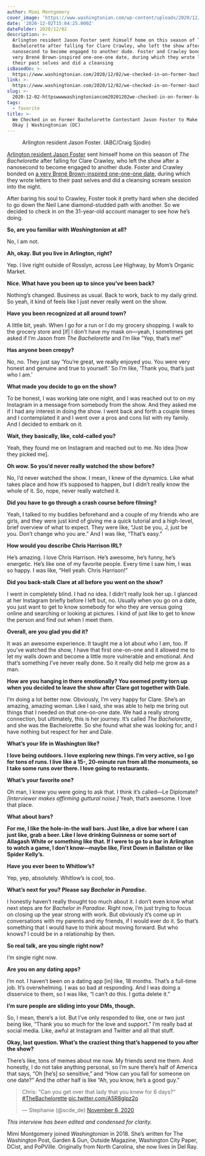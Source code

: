 ```yaml
---
author: Mimi Montgomery
cover_image: 'https://www.washingtonian.com/wp-content/uploads/2020/12/155352_1521-1.jpg'
date: '2020-12-02T15:04:25.000Z'
dateFolder: 2020/12/02
description: >-
  Arlington resident Jason Foster sent himself home on this season of The
  Bachelorette after falling for Clare Crawley, who left the show after a
  nanosecond to become engaged to another dude. Foster and Crawley bonded on a
  very Brené Brown-inspired one-one-one date, during which they wrote letters to
  their past selves and did a cleansing
isBasedOn: >-
  https://www.washingtonian.com/2020/12/02/we-checked-in-on-former-bachelorette-contestant-jason-foster-to-make-sure-hes-okay/
link: >-
  https://www.washingtonian.com/2020/12/02/we-checked-in-on-former-bachelorette-contestant-jason-foster-to-make-sure-hes-okay/
slug: >-
  2020-12-02-httpswwwwashingtoniancom20201202we-checked-in-on-former-bachelorette-contestant-jason-foster-to-make-sure-hes-okay
tags:
  - favorite
title: >-
  We Checked in on Former Bachelorette Contestant Jason Foster to Make Sure He's
  Okay | Washingtonian (DC)
---
```

<figure><img alt="" sizes=" (min-width: 769px) 994px, 100vw" src="https://www.washingtonian.com/wp-content/uploads/2020/12/155352_1521-1-2048x3072.jpg" srcset="https://www.washingtonian.com/wp-content/uploads/2020/12/155352_1521-1-2048x3072.jpg 2048w, https://www.washingtonian.com/wp-content/uploads/2020/12/155352_1521-1-200x300.jpg 200w, https://www.washingtonian.com/wp-content/uploads/2020/12/155352_1521-1-683x1024.jpg 683w, https://www.washingtonian.com/wp-content/uploads/2020/12/155352_1521-1-768x1152.jpg 768w, https://www.washingtonian.com/wp-content/uploads/2020/12/155352_1521-1-1024x1536.jpg 1024w, https://www.washingtonian.com/wp-content/uploads/2020/12/155352_1521-1-1366x2048.jpg 1366w, https://www.washingtonian.com/wp-content/uploads/2020/12/155352_1521-1-256x384.jpg 256w, https://www.washingtonian.com/wp-content/uploads/2020/12/155352_1521-1-653x979.jpg 653w, https://www.washingtonian.com/wp-content/uploads/2020/12/155352_1521-1-994x1491.jpg 994w, https://www.washingtonian.com/wp-content/uploads/2020/12/155352_1521-1-1536x2304.jpg 1536w"/><figcaption>Arlington resident Jason Foster. (ABC/Craig Sjodin)</figcaption></figure>
<p><a href="https://www.washingtonian.com/2020/10/09/the-bachelorette-is-back-and-%f0%9f%9a%a8-there-are-two-contestants-from-dc-%f0%9f%9a%a8/">Arlington resident Jason Foster</a> sent himself home on this season of <em>The Bachelorette</em> after falling for Clare Crawley, who left the show after a nanosecond to become engaged to another dude. Foster and Crawley bonded on <a href="https://www.washingtonian.com/2020/10/21/the-bachelorette-keeps-arlington-contestant-jason-for-at-least-another-week-whew/">a very Brené Brown-inspired one-one-one date</a>, during which they wrote letters to their past selves and did a cleansing scream session into the night.</p>
<p>After baring his soul to Crawley, Foster took it pretty hard when she decided to go down the Neil Lane diamond-studded path with another. So we decided to check in on the 31-year-old account manager to see how he’s doing.</p>
<p><strong>So, are you familiar with <em>Washingtonian </em>at all?</strong></p>
<p>No, I am not.</p>
<p><strong>Ah, okay. But you live in Arlington, right?</strong></p>
<p>Yep. I live right outside of Rosslyn, across Lee Highway<em>,</em> by Mom’s Organic Market.</p>
<p><strong>Nice. What have you been up to since you’ve been back? </strong></p>
<p>Nothing’s changed. Business as usual. Back to work, back to my daily grind. So yeah, it kind of feels like I just never really went on the show. </p>
<p><strong>Have you been recognized at all around town?</strong></p>
<p>A little bit, yeah. When I go for a run or I do my grocery shopping. I walk to the grocery store and [if] I don’t have my mask on—yeah, I sometimes get asked if I’m Jason from <em>The Bachelorette</em> and I’m like “Yep, that’s me!”</p>
<p><strong>Has anyone been creepy?</strong></p>
<p>No, no. They just say ‘You’re great, we really enjoyed you. You were very honest and genuine and true to yourself.’ So I’m like, ‘Thank you, that’s just who I am.’</p>
<p><strong>What made you decide to go on the show?</strong></p>
<p>To be honest, I was working late one night, and I was reached out to on my Instagram in a message from somebody from the show. And they asked me if I had any interest in doing the show. I went back and forth a couple times and I contemplated it and I went over a pros and cons list with my family. And I decided to embark on it.</p>
<p><strong>Wait, they basically, like, cold-called you?</strong></p>
<p>Yeah, they found me on Instagram and reached out to me. No idea [how they picked me].</p>
<p><strong>Oh wow. So you’d never really watched the show before? </strong></p>
<p>No, I’d never watched the show. I mean, I knew of the dynamics. Like what takes place and how it’s supposed to happen, but I didn’t really know the whole of it. So, nope, never really watched it.</p>
<p><strong>Did you have to go through a crash course before filming?</strong></p>
<p>Yeah, I talked to my buddies beforehand and a couple of my friends who are girls, and they were just kind of giving me a quick tutorial and a high-level, brief overview of what to expect. They were like, “Just be you, J, just be you. Don’t change who you are.” And I was like, “That’s easy.”</p>
<p><strong>How would you describe Chris Harrison IRL?</strong></p>
<p>He’s amazing. I love Chris Harrison. He’s awesome, he’s funny, he’s energetic. He’s like one of my favorite people. Every time I saw him, I was so happy. I was like, “Hell yeah. Chris Harrison!”</p>
<p><strong>Did you back-stalk Clare at all before you went on the show?</strong></p>
<p>I went in completely blind. I had no idea. I didn’t really look her up. I glanced at her Instagram briefly before I left but, no. Usually when you go on a date, you just want to get to know somebody for who they are versus going online and searching or looking at pictures. I kind of just like to get to know the person and find out when I meet them.</p>
<p><strong>Overall, are you glad you did it?</strong></p>
<p>It was an awesome experience. It taught me a lot about who I am, too. If you’ve watched the show, I have that first one-on-one and it allowed me to let my walls down and become a little more vulnerable and emotional. And that’s something I’ve never really done. So it really did help me grow as a man.</p>
<p><strong>How are you hanging in there emotionally? You seemed pretty torn up when you decided to leave the show after Clare got together with Dale. </strong></p>
<p>I’m doing a lot better now. Obviously, I’m very happy for Clare. She’s an amazing, amazing woman. Like I said, she was able to help me bring out things that I needed on that one-on-one date. We had a really strong connection, but ultimately, this is her journey. It’s called <em>The Bachelorette</em>, and she was the Bachelorette. So she found what she was looking for, and I have nothing but respect for her and Dale.</p>
<p><strong>What’s your life in Washington like?</strong></p>
<p><strong>I love being outdoors. I love exploring new things. I’m very active, so I go for tons of runs. I live like a 15-, 20-minute run from all the monuments, so I take some runs over there. I love going to restaurants.</strong></p>
<p><strong>What’s your favorite one?</strong></p>
<p>Oh man, I knew you were going to ask that. I think it’s called—Le Diplomate? <em>[Interviewer makes affirming guttural noise.] </em>Yeah, that’s awesome. I love that place.</p>
<p><strong>What about bars?</strong></p>
<p><strong>For me, I like the hole-in-the wall bars. Just like, a dive bar where I can just like, grab a beer. Like I love drinking Guinness or some sort of Allagash White or something like that. If I were to go to a bar in Arlington to watch a game, I don’t know—maybe like, First Down in Ballston or like Spider Kelly’s.</strong></p>
<p><strong>Have you ever been to Whitlow’s?</strong></p>
<p>Yep, yep, absolutely. Whitlow’s is cool, too. </p>
<p><strong>What’s next for you? Please say <em>Bachelor in Paradise</em>.</strong></p>
<p>I honestly haven’t really thought too much about it. I don’t even know what next steps are for <em>Bachelor in Paradise</em>. Right now, I’m just trying to focus on closing up the year strong with work. But obviously it’s come up in conversations with my parents and my friends, if I would ever do it. So that’s something that I would have to think about moving forward. But who knows? I could be in a relationship by then.</p>
<p><strong>So real talk, are you single right now?</strong></p>
<p>I’m single right now.</p>
<p><strong>Are you on any dating apps? </strong></p>
<p>I’m not. I haven’t been on a dating app [in] like, 18 months. That’s a full-time job. It’s overwhelming. I was so bad at responding. And I was doing a disservice to them, so I was like, “I can’t do this. I gotta delete it.”</p>
<p><strong>I’m sure people are sliding into your DMs, though.</strong></p>
<p>So, I mean, there’s a lot. But I’ve only responded to like, one or two just being like, “Thank you so much for the love and support.” I’m really bad at social media. Like, awful at Instagram and Twitter and all that stuff.</p>
<p><strong>Okay, last question. What’s the craziest thing that’s happened to you after the show?</strong></p>
<p>There’s like, tons of memes about me now. My friends send me them. And honestly, I do not take anything personal, so I’m sure there’s half of America that says, “Oh [he’s] so sensitive,” and “How can you fall for someone on one date?” And the other half is like “Ah, you know, he’s a good guy.”</p>
<blockquote data-data-dnt="true"> <p>Chris: “Can you get over that lady that you knew for 6 days?” <a href="https://twitter.com/hashtag/TheBachelorette?src=hash&amp;ref_src=twsrc%5Etfw">#TheBachelorette</a> <a href="https://t.co/A5R8glpz2o">pic.twitter.com/A5R8glpz2o</a></p> <p>— Stephanie (@scde_de) <a href="https://twitter.com/scde_de/status/1324543108999270400?ref_src=twsrc%5Etfw">November 6, 2020</a></p></blockquote>
<p><em>This interview has been edited and condensed for clarity.</em></p>
<p>Mimi Montgomery joined <em>Washingtonian</em> in 2018. She’s written for The Washington Post, Garden &amp; Gun, Outside Magazine, Washington City Paper, DCist, and PoPVille. Originally from North Carolina, she now lives in Del Ray.</p>
